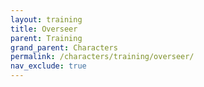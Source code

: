```yaml
---
layout: training
title: Overseer
parent: Training
grand_parent: Characters
permalink: /characters/training/overseer/
nav_exclude: true
---
```

